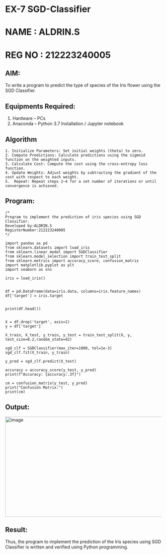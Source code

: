 # EX-7 SGD-Classifier

# NAME : ALDRIN.S
# REG NO : 212223240005

## AIM:
To write a program to predict the type of species of the Iris flower using the SGD Classifier.

## Equipments Required:
1. Hardware – PCs
2. Anaconda – Python 3.7 Installation / Jupyter notebook

## Algorithm
```
1. Initialize Parameters: Set initial weights (theta) to zero.
2. Compute Predictions: Calculate predictions using the sigmoid function on the weighted inputs.
3. Calculate Cost: Compute the cost using the cross-entropy loss function.
4. Update Weights: Adjust weights by subtracting the gradient of the cost with respect to each weight.
5.  Repeat: Repeat steps 2–4 for a set number of iterations or until convergence is achieved.
```   
## Program:
```
/*
Program to implement the prediction of iris species using SGD Classifier.
Developed by:ALDRIN.S
RegisterNumber:212223240005
*/
```

```
import pandas as pd
from sklearn.datasets import load_iris
from sklearn.linear_model import SGDClassifier
from sklearn.model_selection import train_test_split
from sklearn.metrics import accuracy_score, confusion_matrix
import matplotlib.pyplot as plt
import seaborn as sns

iris = load_iris()


df = pd.DataFrame(data=iris.data, columns=iris.feature_names)
df['target'] = iris.target


print(df.head())


X = df.drop('target', axis=1)
y = df['target']

X_train, X_test, y_train, y_test = train_test_split(X, y, test_size=0.2,random_state=42)

sgd_clf = SGDClassifier(max_iter=1000, tol=1e-3)
sgd_clf.fit(X_train, y_train)

y_pred = sgd_clf.predict(X_test)

accuracy = accuracy_score(y_test, y_pred)
print(f"Accuracy: {accuracy:.3f}")

cm = confusion_matrix(y_test, y_pred)
print("Confusion Matrix:")
print(cm)
```
## Output:
<img width="654" height="321" alt="image" src="https://github.com/user-attachments/assets/d52a218d-5732-439f-b2f3-dabc09fc0c4f" />



## Result:
Thus, the program to implement the prediction of the Iris species using SGD Classifier is written and verified using Python programming.
